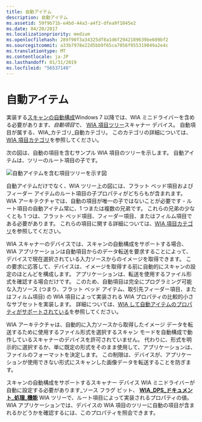 ```yaml
---
title: 自動アイテム
description: 自動アイテム
ms.assetid: 59f9b71b-e4bd-44a3-a4f2-dfea9f1045e2
ms.date: 04/20/2017
ms.localizationpriority: medium
ms.openlocfilehash: 289f90f3a34325df8a1d6f2942189639be609bf2
ms.sourcegitcommit: a33b7978e22d5bb9f65ca7056f955319049a2e4c
ms.translationtype: MT
ms.contentlocale: ja-JP
ms.lasthandoff: 01/31/2019
ms.locfileid: "56537148"
---
```

# <a name="auto-item"></a>自動アイテム


実装する[スキャンの自動構成](auto-configured-scanning.md)Windows 7 以降では、WIA ミニドライバーを含める必要があります、*自動項目*で、 [WIA 項目ツリー](wia-item-trees.md)スキャナー デバイス。 自動項目が属する、WIA\_カテゴリ\_自動カテゴリ。 このカテゴリの詳細については、[WIA 項目カテゴリ](wia-item-categories.md)を参照してください。

次の図は、自動の項目を含むサンプル WIA 項目のツリーを示します。 自動アイテムは、ツリーのルート項目の子です。

![自動アイテムを含む項目ツリーを示す図](images/wia-feeder-tree5.png)

自動アイテムだけでなく、WIA ツリー上の図には、フラット ベッド項目およびフィーダー アイテムのルート項目の子プロパティがどちらもが含まれます。 WIA アーキテクチャでは、自動の項目が唯一の子ではないことが必要です - ルート項目の自動アイテム常に、1 つまたは複数の兄弟です。 これらの兄弟の少なくとも 1 つは、フラット ベッド項目、フィーダー項目、またはフィルム項目である必要があります。 これらの項目に関する詳細については、[WIA 項目カテゴリ](wia-item-categories.md)を参照してください。

WIA スキャナーのデバイスでは、スキャンの自動構成をサポートする場合、WIA アプリケーションは自動項目からのデータ転送を要求することによって、デバイスで現在選択されている入力ソースからのイメージを取得できます。 この要求に応答して、デバイスは、イメージを取得する前に自動的にスキャンの設定のほとんどを構成します。 アプリケーションは、転送を使用するファイル形式を確認する場合だけです。 このため、自動項目は完全にプログラミング可能な入力ソース (つまり、フラット ベッド アイテム、取引先フィーダー項目、またはフィルム項目) の WIA 項目によって実装される WIA プロパティの比較的小さなサブセットを実装します。 詳細については、[WIA して自動アイテムのプロパティがサポートされている](wia-properties-supported-by-an-auto-item.md)を参照してください。

WIA アーキテクチャは、自動的に入力ソースから取得したイメージ データを転送するために使用するファイル形式を選択するスキャン モードを自動構成で動作しているスキャナーのデバイスを許可されていません。 代わりに、形式を明示的に選択するか、単に既定の形式をそのまま使用して、アプリケーションは、ファイルのフォーマットを決定します。 この制限は、デバイスが、アプリケーションが使用できない形式にスキャンした画像データを転送することを防ぎます。

スキャンの自動構成をサポートするスキャナー デバイス WIA ミニドライバーが自動に設定する必要があります\_ソース フラグ ビット、 [ **WIA\_DPS\_ドキュメント\_処理\_機能**](https://msdn.microsoft.com/library/windows/hardware/ff551379) WIA ツリーで、ルート項目によって実装されるプロパティの値。 WIA アプリケーションでは、デバイスの WIA 項目のツリーに自動の項目が含まれるかどうかを確認するには、このプロパティを照会できます。

 

 




